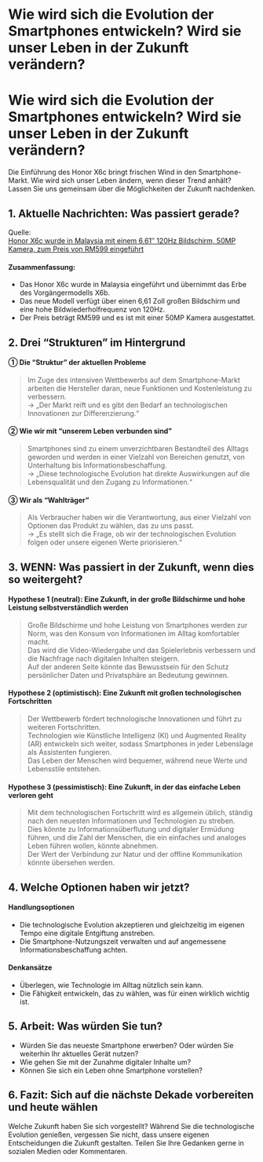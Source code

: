 # Wie wird sich die Evolution der Smartphones entwickeln? Wird sie unser Leben in der Zukunft verändern?

<h1>Wie wird sich die Evolution der Smartphones entwickeln? Wird sie unser Leben in der Zukunft verändern?</h1>
<p>Die Einführung des Honor X6c bringt frischen Wind in den Smartphone-Markt. Wie wird sich unser Leben ändern, wenn dieser Trend anhält? Lassen Sie uns gemeinsam über die Möglichkeiten der Zukunft nachdenken.</p>
<h2>1. Aktuelle Nachrichten: Was passiert gerade?</h2>
<p>Quelle:<br />
<a href="https://soyacincau.com/2025/06/15/honor-x6c-malaysia-launch-specs-price/">Honor X6c wurde in Malaysia mit einem 6,61&#8243; 120Hz Bildschirm, 50MP Kamera, zum Preis von RM599 eingeführt</a></p>
<h4>Zusammenfassung:</h4>
<ul>
<li>Das Honor X6c wurde in Malaysia eingeführt und übernimmt das Erbe des Vorgängermodells X6b.</li>
<li>Das neue Modell verfügt über einen 6,61 Zoll großen Bildschirm und eine hohe Bildwiederholfrequenz von 120Hz.</li>
<li>Der Preis beträgt RM599 und es ist mit einer 50MP Kamera ausgestattet.</li>
</ul>
<h2>2. Drei &#8220;Strukturen&#8221; im Hintergrund</h2>
<h4>① Die &#8220;Struktur&#8221; der aktuellen Probleme</h4>
<blockquote>
<p>Im Zuge des intensiven Wettbewerbs auf dem Smartphone-Markt arbeiten die Hersteller daran, neue Funktionen und Kostenleistung zu verbessern.<br />
→ „Der Markt reift und es gibt den Bedarf an technologischen Innovationen zur Differenzierung.“</p>
</blockquote>
<h4>② Wie wir mit &#8220;unserem Leben verbunden sind&#8221;</h4>
<blockquote>
<p>Smartphones sind zu einem unverzichtbaren Bestandteil des Alltags geworden und werden in einer Vielzahl von Bereichen genutzt, von Unterhaltung bis Informationsbeschaffung.<br />
→ „Diese technologische Evolution hat direkte Auswirkungen auf die Lebensqualität und den Zugang zu Informationen.“</p>
</blockquote>
<h4>③ Wir als &#8220;Wahlträger&#8221;</h4>
<blockquote>
<p>Als Verbraucher haben wir die Verantwortung, aus einer Vielzahl von Optionen das Produkt zu wählen, das zu uns passt.<br />
→ „Es stellt sich die Frage, ob wir der technologischen Evolution folgen oder unsere eigenen Werte priorisieren.“</p>
</blockquote>
<h2>3. WENN: Was passiert in der Zukunft, wenn dies so weitergeht?</h2>
<h4>Hypothese 1 (neutral): Eine Zukunft, in der große Bildschirme und hohe Leistung selbstverständlich werden</h4>
<blockquote>
<p>Große Bildschirme und hohe Leistung von Smartphones werden zur Norm, was den Konsum von Informationen im Alltag komfortabler macht.<br />
Das wird die Video-Wiedergabe und das Spielerlebnis verbessern und die Nachfrage nach digitalen Inhalten steigern.<br />
Auf der anderen Seite könnte das Bewusstsein für den Schutz persönlicher Daten und Privatsphäre an Bedeutung gewinnen.</p>
</blockquote>
<h4>Hypothese 2 (optimistisch): Eine Zukunft mit großen technologischen Fortschritten</h4>
<blockquote>
<p>Der Wettbewerb fördert technologische Innovationen und führt zu weiteren Fortschritten.<br />
Technologien wie Künstliche Intelligenz (KI) und Augmented Reality (AR) entwickeln sich weiter, sodass Smartphones in jeder Lebenslage als Assistenten fungieren.<br />
Das Leben der Menschen wird bequemer, während neue Werte und Lebensstile entstehen.</p>
</blockquote>
<h4>Hypothese 3 (pessimistisch): Eine Zukunft, in der das einfache Leben verloren geht</h4>
<blockquote>
<p>Mit dem technologischen Fortschritt wird es allgemein üblich, ständig nach den neuesten Informationen und Technologien zu streben.<br />
Dies könnte zu Informationsüberflutung und digitaler Ermüdung führen, und die Zahl der Menschen, die ein einfaches und analoges Leben führen wollen, könnte abnehmen.<br />
Der Wert der Verbindung zur Natur und der offline Kommunikation könnte übersehen werden.</p>
</blockquote>
<h2>4. Welche Optionen haben wir jetzt?</h2>
<h4>Handlungsoptionen</h4>
<ul>
<li>Die technologische Evolution akzeptieren und gleichzeitig im eigenen Tempo eine digitale Entgiftung anstreben.</li>
<li>Die Smartphone-Nutzungszeit verwalten und auf angemessene Informationsbeschaffung achten.</li>
</ul>
<h4>Denkansätze</h4>
<ul>
<li>Überlegen, wie Technologie im Alltag nützlich sein kann.</li>
<li>Die Fähigkeit entwickeln, das zu wählen, was für einen wirklich wichtig ist.</li>
</ul>
<h2>5. Arbeit: Was würden Sie tun?</h2>
<ul>
<li>Würden Sie das neueste Smartphone erwerben? Oder würden Sie weiterhin Ihr aktuelles Gerät nutzen?</li>
<li>Wie gehen Sie mit der Zunahme digitaler Inhalte um?</li>
<li>Können Sie sich ein Leben ohne Smartphone vorstellen?</li>
</ul>
<h2>6. Fazit: Sich auf die nächste Dekade vorbereiten und heute wählen</h2>
<p>Welche Zukunft haben Sie sich vorgestellt? Während Sie die technologische Evolution genießen, vergessen Sie nicht, dass unsere eigenen Entscheidungen die Zukunft gestalten. Teilen Sie Ihre Gedanken gerne in sozialen Medien oder Kommentaren.</p>

